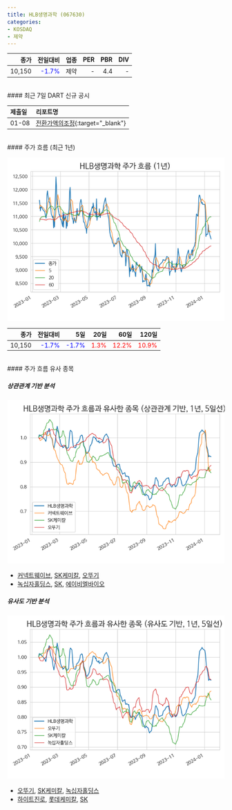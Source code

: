 ```yaml
---
title: HLB생명과학 (067630)
categories:
- KOSDAQ
- 제약
---
```


|**종가**|**전일대비**|**업종**|**PER**|**PBR**|**DIV**|
|-------:|-----------:|-------:|------:|------:|------:|
|10,150|<span style="color: blue">-1.7%</span>|제약|-|4.4|-|

<!-- more -->

<br>
#### 최근 7일 DART 신규 공시


|**제출일**|**리포트명**|
|:-----|:-------|
|01-08|[전환가액의조정](https://dart.fss.or.kr/dsaf001/main.do?rcpNo=20240108900469){:target="_blank"}|

<br>
#### 주가 흐름 (최근 1년)

![067630](/assets/images/stock/067630.png)

|**종가**|**전일대비**|**5일**|**20일**|**60일**|**120일**|
|---:|-------:|--:|---:|---:|----:|
|10,150|<span style="color: blue">-1.7%</span>|<span style="color: blue">-1.7%</span>|<span style="color: red">1.3%</span>|<span style="color: red">12.2%</span>|<span style="color: red">10.9%</span>|

<br>
#### 주가 흐름 유사 종목

##### 상관관계 기반 분석

![067630](/assets/images/stock/067630_corr.png)
- [커넥트웨이브](/119860/), [SK케미칼](/285130/), [오뚜기](/007310/)
- [녹십자홀딩스](/005250/), [SK](/034730/), [에이비엘바이오](/298380/)

##### 유사도 기반 분석

![067630](/assets/images/stock/067630_sim.png)
- [오뚜기](/007310/), [SK케미칼](/285130/), [녹십자홀딩스](/005250/)
- [하이트진로](/000080/), [롯데케미칼](/011170/), [SK](/034730/)